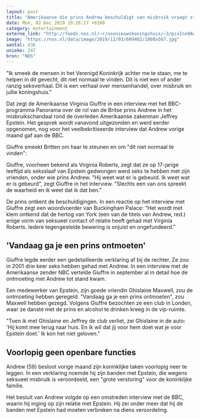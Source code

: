 ```yaml
---
layout: post
title: "Amerikaanse die prins Andrew beschuldigt van misbruik vraagt steun Britten"
date: Mon, 02 Dec 2019 19:26:17 +0100
category: entertainment
externe_link: "http://feeds.nos.nl/~r/nosnieuwskoningshuis/~3/pixInx9Aues/2313015"
image: "https://nos.nl/data/image/2019/12/03/609482/1008x567.jpg"
aantal: 436
unieke: 247
bron: "NOS"
---
```


<p>"Ik smeek de mensen in het Verenigd Koninkrijk achter me te staan, me te helpen in dit gevecht, dit niet normaal te vinden. Dit is niet een of ander ranzig seksverhaal. Dit is een verhaal over mensenhandel, over misbruik en jullie koningshuis."</p>
<p>Dat zegt de Amerikaanse Virginia Giuffre in een interview met het BBC-programma Panorama over de rol van de Britse prins Andrew in het misbruikschandaal rond de overleden Amerikaanse zakenman Jeffrey Epstein. Het gesprek wordt vanavond uitgezonden en werd eerder opgenomen, nog voor het veelbekritiseerde interview dat Andrew vorige maand gaf aan de BBC.</p>
<p>Giuffre smeekt Britten om haar te steunen en om "dit niet normaal te vinden": </p>
<p>Giuffre, voorheen bekend als Virginia Roberts, zegt dat ze op 17-jarige leeftijd als seksslaaf van Epstein gedwongen werd seks te hebben met zijn vrienden, onder wie prins Andrew. "Hij weet wat er is gebeurd. Ik weet wat er is gebeurd", zegt Giuffre in het interview. "Slechts een van ons spreekt de waarheid en ik weet dat ik dat ben."</p>
<p>De prins ontkent de beschuldigingen. In een reactie op het interview met Giuffre zegt een woordvoerder van Buckingham Palace: "Het wordt met klem ontkend dat de hertog van York (een van de titels van Andrew, red.) enige vorm van seksueel contact of relatie heeft gehad met Virginia Roberts. Iedere tegengestelde bewering is onjuist en ongefundeerd."</p>
<h2>'Vandaag ga je een prins ontmoeten'</h2>
<p>Giuffre legde eerder een gedetailleerde verklaring af bij de rechter. Ze zou in 2001 drie keer seks hebben gehad met Andrew. In een interview met de Amerikaanse zender NBC vertelde Giuffre in september al in detail hoe de ontmoeting met Andrew tot stand kwam.</p>
<p>Een medewerker van Epstein, zijn goede vriendin Ghislaine Maxwell, zou de ontmoeting hebben geregeld. "Vandaag ga je een prins ontmoeten", zou Maxwell hebben gezegd. Volgens Giuffre bezochten ze een club in Londen, waar ze danste met de prins en alcohol te drinken kreeg in de vip-ruimte.</p>
<p>"Toen ik met Ghislaine en Jeffrey de club verliet, zei Ghislaine in de auto: 'Hij komt mee terug naar huis. En ik wil dat jij voor hem doet wat je voor Epstein doet.' Ik kon het niet geloven."</p>
<h2>Voorlopig geen openbare functies</h2>
<p>Andrew (59) besloot vorige maand zijn koninklijke taken voorlopig neer te leggen. In een verklaring noemde hij zijn banden met Epstein, die wegens seksueel misbruik is veroordeeld, een "grote verstoring" voor de koninklijke familie.</p>
<p>Het besluit van Andrew volgde op een omstreden interview met de BBC, waarin hij inging op zijn relatie met Epstein. Hij zei onder meer dat hij de banden met Epstein had moeten verbreken na diens veroordeling.</p><img src="http://feeds.feedburner.com/~r/nosnieuwskoningshuis/~4/pixInx9Aues" height="1" width="1" alt=""/>

